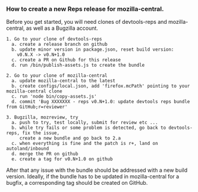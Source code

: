 ### How to create a new Reps release for mozilla-central.

Before you get started, you will need clones of devtools-reps and mozilla-central, as well as
a Bugzilla account.

```
1. Go to your clone of devtools-reps
  a. create a release branch on github
  b. update minor version in package.json, reset build version: 
    v0.N.X -> v0.N+1.0
  c. create a PR on Github for this release
  d. run /bin/publish-assets.js to create the bundle

2. Go to your clone of mozilla-central
  a. update mozilla-central to the latest
  b. create configs/local.json, add 'firefox.mcPath' pointing to your mozilla-central clone
  c. run 'node bin/copy-assets.js' 
  d. commit 'Bug XXXXXXX - reps v0.N+1.0: update devtools reps bundle from GitHub;r=reviewer'
  
3. Bugzilla, mozreview, try
  a. push to try, test locally, submit for review etc ...
  b. while try fails or some problem is detected, go back to devtools-reps, fix the issue, 
     create a new bundle and go back to 2.a
  c. when everything is fine and the patch is r+, land on autoland/inbound
  d. merge the PR on github
  e. create a tag for v0.N+1.0 on github
```

After that any issue with the bundle should be addressed with a new build version. 
Ideally, if the bundle has to be updated in mozilla-central for a bugfix, a corresponding
tag should be created on GitHub.

